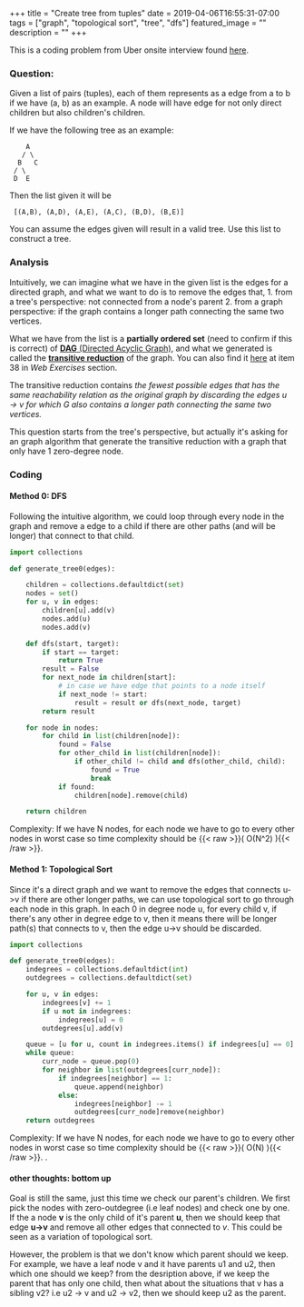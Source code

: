 +++
title =  "Create tree from tuples"
date = 2019-04-06T16:55:31-07:00
tags = ["graph", "topological sort", "tree", "dfs"]
featured_image = ""
description = ""
+++


This is a coding problem from Uber onsite interview found [here](https://www.1point3acres.com/bbs/thread-502555-1-1.html).

### Question:

Given a list of pairs (tuples), each of them represents as a edge from a to b if we have (a, b) as an example. A node will have edge for not only direct children but also children's children. 

If we have the following tree as an example:
```
    A
   / \
  B   C
 / \
 D  E
```
 Then the list given it will be
```
 [(A,B), (A,D), (A,E), (A,C), (B,D), (B,E)]
```

You can assume the edges given will result in a valid tree. Use this list to construct a tree.

### Analysis

Intuitively, we can imagine what we have in the given list is the edges for a directed graph, and what we want to do is to remove the edges that, 1. from a tree's perspective: not connected from a node's parent 2. from a graph perspective: if the graph contains a longer path connecting the same two vertices.

What we have from the list is a **partially ordered set**  (need to confirm if this is correct) of [**DAG** (Directed Acyclic Graph)](https://en.wikipedia.org/wiki/Directed_acyclic_graph), and what we generated is called the [**transitive reduction**](https://en.wikipedia.org/wiki/Transitive_reduction) of the graph. You can also find it [here](https://algs4.cs.princeton.edu/42digraph/) at item 38 in *Web Exercises* section.

The transitive reduction contains *the fewest possible edges that has the same reachability relation as the original graph by discarding the edges u → v for which G also contains a longer path connecting the same two vertices.* 

This question starts from the tree's perspective, but actually it's asking for an graph algorithm that generate the transitive reduction with a graph that only have 1 zero-degree node. 

### Coding

#### Method 0: DFS

Following the intuitive algorithm, we could loop through every node in the graph and remove a edge to a child if there are other paths (and will be longer) that connect to that child.

```python
import collections

def generate_tree0(edges):

    children = collections.defaultdict(set)
    nodes = set()
    for u, v in edges:
        children[u].add(v)
        nodes.add(u)
        nodes.add(v)

    def dfs(start, target):
        if start == target:
            return True
        result = False
        for next_node in children[start]:
            # in case we have edge that points to a node itself
            if next_node != start:
                result = result or dfs(next_node, target)
        return result

    for node in nodes:
        for child in list(children[node]):
            found = False
            for other_child in list(children[node]):
                if other_child != child and dfs(other_child, child):
                    found = True
                    break
            if found:
                children[node].remove(child)

    return children
 ```

 Complexity:
 If we have N nodes, for each node we have to go to every other nodes in worst case so time complexity should be {{< raw >}}\( O(N^2) \){{< /raw >}}. 

#### Method 1: Topological Sort

Since it's a direct graph and we want to remove the edges that connects u->v if there are other longer paths, we can use topological sort to go through each node in this graph. In each 0 in degree node u, for every child v, if there's any other in degree edge to v, then it means there will be longer path(s) that connects to v, then the edge u->v should be discarded. 


```python
import collections

def generate_tree0(edges):
    indegrees = collections.defaultdict(int)
    outdegrees = collections.defaultdict(set)

    for u, v in edges:
        indegrees[v] += 1
        if u not in indegrees:
            indegrees[u] = 0
        outdegrees[u].add(v)

    queue = [u for u, count in indegrees.items() if indegrees[u] == 0]
    while queue:
        curr_node = queue.pop(0)
        for neighbor in list(outdegrees[curr_node]):
            if indegrees[neighbor] == 1:
                queue.append(neighbor)
            else:
                indegrees[neighbor] -= 1
                outdegrees[curr_node]remove(neighbor)
    return outdegrees
```

 Complexity:
 If we have N nodes, for each node we have to go to every other nodes in worst case so time complexity should be {{< raw >}}\( O(N) \){{< /raw >}}. . 

#### other thoughts: bottom up

Goal is still the same, just this time we check our parent's children. We first pick the nodes with zero-outdegree (i.e leaf nodes) and check one by one. If the a node **v** is the only child of it's parent **u**, then we should keep that edge **u->v** and remove all other edges that connected to *v*. This could be seen as a variation of topological sort.

However, the problem is that we don't know which parent should we keep. For example, we have a leaf node v and it have parents u1 and u2, then which one should we keep? from the desription above, if we keep the parent that has only one child, then what about the situations that v has a sibling v2? i.e u2 -> v and u2 -> v2, then we should keep u2 as the parent. 














